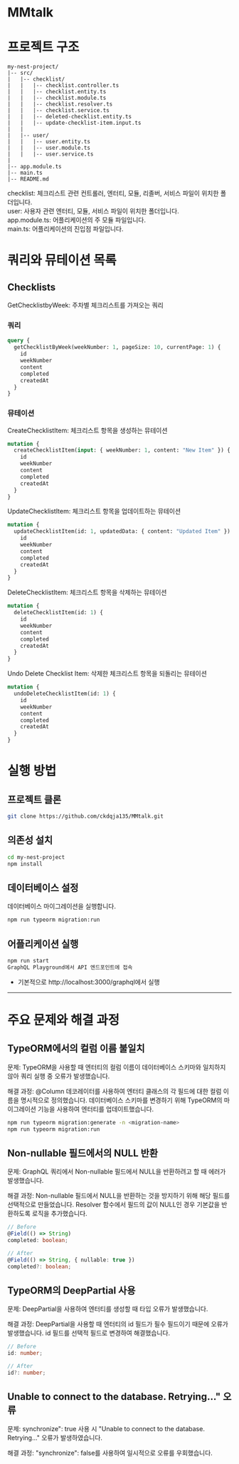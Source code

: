 # MMtalk

# 프로젝트 구조
```
my-nest-project/
|-- src/
|   |-- checklist/
|   |   |-- checklist.controller.ts
|   |   |-- checklist.entity.ts
|   |   |-- checklist.module.ts
|   |   |-- checklist.resolver.ts
|   |   |-- checklist.service.ts
|   |   |-- deleted-checklist.entity.ts
|   |   |-- update-checklist-item.input.ts  
|   |
|   |-- user/
|   |   |-- user.entity.ts
|   |   |-- user.module.ts
|   |   |-- user.service.ts
|
|-- app.module.ts
|-- main.ts
|-- README.md
``` 
checklist: 체크리스트 관련 컨트롤러, 엔터티, 모듈, 리졸버, 서비스 파일이 위치한 폴더입니다. <br />
user: 사용자 관련 엔터티, 모듈, 서비스 파일이 위치한 폴더입니다.<br />
app.module.ts: 어플리케이션의 주 모듈 파일입니다.<br />
main.ts: 어플리케이션의 진입점 파일입니다.<br />

# 쿼리와 뮤테이션 목록
## Checklists
GetChecklistbyWeek: 주차별 체크리스트를 가져오는 쿼리
### 쿼리
``` graphql
query {
  getChecklistByWeek(weekNumber: 1, pageSize: 10, currentPage: 1) {
    id
    weekNumber
    content
    completed
    createdAt
  }
}
```
### 뮤테이션
CreateChecklistItem: 체크리스트 항목을 생성하는 뮤테이션

``` graphql
mutation {
  createChecklistItem(input: { weekNumber: 1, content: "New Item" }) {
    id
    weekNumber
    content
    completed
    createdAt
  }
}
```

UpdateChecklistItem: 체크리스트 항목을 업데이트하는 뮤테이션

``` graphql
mutation {
  updateChecklistItem(id: 1, updatedData: { content: "Updated Item" }) {
    id
    weekNumber
    content
    completed
    createdAt
  }
}
```

DeleteChecklistItem: 체크리스트 항목을 삭제하는 뮤테이션
``` graphql
mutation {
  deleteChecklistItem(id: 1) {
    id
    weekNumber
    content
    completed
    createdAt
  }
}
```

Undo Delete Checklist Item: 삭제한 체크리스트 항목을 되돌리는 뮤테이션
``` graphql
mutation {
  undoDeleteChecklistItem(id: 1) {
    id
    weekNumber
    content
    completed
    createdAt
  }
}
```
# 실행 방법

## 프로젝트 클론
``` bash
git clone https://github.com/ckdqja135/MMtalk.git
```

## 의존성 설치
``` bash
cd my-nest-project
npm install
```

## 데이터베이스 설정
데이터베이스 마이그레이션을 실행합니다.
``` bash
npm run typeorm migration:run
```

## 어플리케이션 실행
``` bash
npm run start
GraphQL Playground에서 API 엔드포인트에 접속
```
- 기본적으로 http://localhost:3000/graphql에서 실행

---------------------------------------------------
# 주요 문제와 해결 과정

## TypeORM에서의 컬럼 이름 불일치
문제: TypeORM을 사용할 때 엔터티의 컬럼 이름이 데이터베이스 스키마와 일치하지 않아 쿼리 실행 중 오류가 발생했습니다.

해결 과정: @Column 데코레이터를 사용하여 엔터티 클래스의 각 필드에 대한 컬럼 이름을 명시적으로 정의했습니다.
데이터베이스 스키마를 변경하기 위해 TypeORM의 마이그레이션 기능을 사용하여 엔터티를 업데이트했습니다.

``` bash
npm run typeorm migration:generate -n <migration-name>
npm run typeorm migration:run
```

## Non-nullable 필드에서의 NULL 반환
문제: GraphQL 쿼리에서 Non-nullable 필드에서 NULL을 반환하려고 할 때 에러가 발생했습니다.

해결 과정: Non-nullable 필드에서 NULL을 반환하는 것을 방지하기 위해 해당 필드를 선택적으로 만들었습니다.
Resolver 함수에서 필드의 값이 NULL인 경우 기본값을 반환하도록 로직을 추가했습니다.

``` typescript
// Before
@Field(() => String)
completed: boolean;

// After
@Field(() => String, { nullable: true })
completed?: boolean;
```
## TypeORM의 DeepPartial 사용
문제: DeepPartial을 사용하여 엔터티를 생성할 때 타입 오류가 발생했습니다.

해결 과정: DeepPartial을 사용할 때 엔터티의 id 필드가 필수 필드이기 때문에 오류가 발생했습니다.
id 필드를 선택적 필드로 변경하여 해결했습니다.

``` typescript
// Before
id: number;

// After
id?: number;
```

## Unable to connect to the database. Retrying..." 오류
문제: synchronize": true 사용 시  "Unable to connect to the database. Retrying..." 오류가 발생하였습니다.

해결 과정: "synchronize": false를 사용하여 일시적으로 오류를 우회했습니다.
